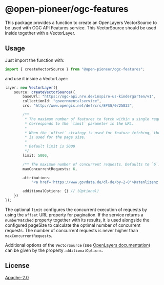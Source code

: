 # @open-pioneer/ogc-features

This package provides a function to create an OpenLayers VectorSource to be used with OGC API Features service.
This VectorSource should be used inside together with a VectorLayer.

## Usage

Just import the function with:

```js
import { createVectorSource } from "@open-pioneer/ogc-features";
```

and use it inside a VectorLayer:

```ts
layer: new VectorLayer({
    source: createVectorSource({
        baseUrl: "https://ogc-api.nrw.de/inspire-us-kindergarten/v1",
        collectionId: "governmentalservice",
        crs: "http://www.opengis.net/def/crs/EPSG/0/25832",

        /**
         * The maximum number of features to fetch within a single request.
         * Corresponds to the `limit` parameter in the URL.
         *
         * When the `offset` strategy is used for feature fetching, the limit
         * is used for the page size.
         *
         * Default limit is 5000
         */
        limit: 5000,

        /** The maximum number of concurrent requests. Defaults to `6`. */
        maxConcurrentRequests: 6,

        attributions:
            "<a href='https://www.govdata.de/dl-de/by-2-0'>Datenlizenz Deutschland - Namensnennung - Version 2.0</a>",

        additionalOptions: {} // (Optional)
    })
});
```

The optional `limit` configures the concurrent execution of requests by using the `offset` URL property for pagination.
If the service returns a `numberMatched` property together with its results, it is used alongside the configured pageSize to calculate the optimal number of concurrent requests.
The number of concurrent requests is never higher than `maxConcurrentRequests`.

Additional options of the `VectorSource` (see [OpenLayers documentation](https://openlayers.org/en/latest/apidoc/module-ol_source_Vector-VectorSource.html)) can be given by the property
`additionalOptions`.

## License

[Apache-2.0](https://www.apache.org/licenses/LICENSE-2.0)

